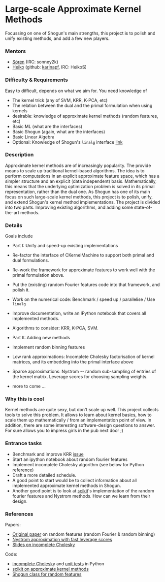 # Large-scale Approximate Kernel Methods

Focussing on one of Shogun's main strengths, this project is to polish and unify existing methods, and add a few new players.

### Mentors
 * [Sören](https://github.com/shogun-toolbox/shogun/wiki/AUTHORS) (IRC: sonney2k)
 * [Heiko](Heiko%20Strathmann) (github: [karlnapf](https://github.com/karlnapf), IRC: HeikoS)

### Difficulty & Requirements
Easy to difficult, depends on what we aim for. You need knowledge of
 * The kernel trick (any of SVM, KRR, K-PCA, etc)
 * The relation between the dual and the primal formulation when using kernels
 * desirable: knowledge of approximate kernel methods (random features, etc)
 * Basic ML (what are the interfaces)
 * Basic Shogun (again, what are the interfaces)
 * Basic Linear Algebra
 * Optional: Knowledge of Shogun's ```linalg``` interface [link](https://github.com/shogun-toolbox/shogun/wiki/README_linalg)

### Description
Approximate kernel methods are of increasingly popularity. The provide means to scale up traditional kernel-based algorithms. The idea is to perform computations in an explicit approximate feature space, which has a simpler structure and an explicit (data independent) basis.  Mathematically, this means that the underlying optimization problem is solved in its primal representation, rather than the dual one. As Shogun has one of its main focus on such large-scale kernel methods, this project is to polish, unify, and extend Shogun's kernel method implementations. The project is divided into two parts. Improving existing algorithms, and adding some state-of-the-art methods.


### Details
Goals include

 * Part I: Unify and speed-up existing implementations
  * Re-factor the interface of CKernelMachine to support both primal and dual formulations.
  * Re-work the framework for approximate features to work well with the primal formulation above.
  * Put the (existing) random Fourier features code into that framework, and polish it.
  * Work on the numerical code: Benchmark / speed up / parallelise / Use ```linalg```
  * Improve documentation, write an IPython notebook that covers all implemented methods.
  * Algorithms to consider: KRR, K-PCA, SVM.


 * Part II: Adding new methods
  * Implement random binning features
  * Low rank approximations: Incomplete Cholesky factorisation of kernel matrices, and its embedding into the primal interface above
  * Sparse approximations: Nystrom -- random sub-sampling of entries of the kernel matrix. Leverage scores for choosing sampling weights.
  * more to come ...

### Why this is cool
Kernel methods are quite sexy, but don't scale up well. This project collects tools to solve this problem. It allows to learn about kernel basics, how to scale them up mathematically / from an implementation point of view. In addition, there are some interesting software-design questions to answer. For sure allows you to impress girls in the pub next door ;)

### Entrance tasks
 * Benchmark and improve KRR [issue](https://github.com/shogun-toolbox/shogun/issues/2991)
 * Start an ipython notebook about random fourier features
 * Implement incomplete Cholesky algorithm (see below for Python reference)
 * Draft a more detailed schedule. 
  * A good point to start would be to collect information about all implemented approximate kernel methods in Shogun.
  * Another good point is to look at [scikit](http://scikit-learn.org/stable/auto_examples/plot_kernel_approximation.html)'s implementation of the random fourier features and Nystrom methods. How can we learn from their design.

### References
Papers:
 * [Original paper](http://www.eecs.berkeley.edu/~brecht/papers/07.rah.rec.nips.pdf) on random features (random Fourier & random binning) 
 * [Nystrom approximation with fast leverage scores](http://www.stat.berkeley.edu/~mmahoney/pubs/elalaoui-nips15.pdf)
 * [Slides on incomplete Cholesky](http://www.di.ens.fr/~fbach/ICML_2005_CSI_3.pdf)

Code:
 * [incomplete Cholesky](https://github.com/karlnapf/kernel_exp_family/blob/master/kernel_exp_family/kernels/incomplete_cholesky.py) and [unit tests](https://github.com/karlnapf/kernel_exp_family/blob/master/tests/kernels/test_incomplete_cholesky.py) in Python
 * [scikit on approximate kernel methods](http://scikit-learn.org/stable/auto_examples/plot_kernel_approximation.html)
 * [Shogun class for random features](http://shogun-toolbox.org/doc/en/3.0.0/classshogun_1_1CRandomFourierDotFeatures.html)